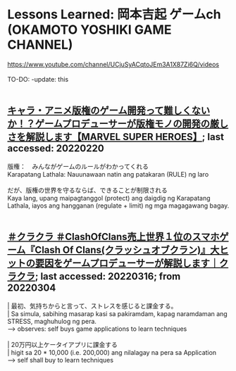 # Lessons Learned: 岡本吉起 ゲームch (OKAMOTO YOSHIKI GAME CHANNEL)
https://www.youtube.com/channel/UCjuSyACqtoJEm3A1X87Zi6Q/videos<br/>
<br/>
TO-DO: -update: this<br/>
<br/>
## [キャラ・アニメ版権のゲーム開発って難しくないか！？ゲームプロデューサーが版権モノの開発の厳しさを解説します【MARVEL SUPER HEROES】](https://www.youtube.com/watch?v=kpmWY5zFgns); last accessed: 20220220<br/>
版権：　みんながゲームのルールがわかってくれる<br/>
Karapatang Lathala: Nauunawaan natin ang patakaran (RULE) ng laro<br/> 
<br/>
だが、版権の世界を守るならば、できることが制限される<br/>
Kaya lang, upang maipagtanggol (protect) ang daigdig ng Karapatang Lathala, iayos ang hangganan (regulate + limit) ng mga magagawang bagay.<br/>
<br/>
## [＃クラクラ ＃ClashOfClans売上世界１位のスマホゲーム『Clash Of Clans(クラッシュオブクラン)』大ヒットの要因をゲームプロデューサーが解説します｜クラクラ](https://www.youtube.com/watch?v=IyjofHLh7sA); last accessed: 20220316; from 20220304<br/>
| 最初、気持ちからと言って、ストレスを感じると課金する。<br/>
| Sa simula, sabihing masarap kasi sa pakiramdam, kapag naramdaman ang STRESS, maghuhulog ng pera.<br/> 
--> observes: self buys game applications to learn techniques<br/> 
<br/> 
| 20万円以上ケータイアプリに課金する<br/> 
| higit sa 20 * 10,000 (i.e. 200,000) ang nilalagay na pera sa Application<br/> 
--> self shall buy to learn techniques
